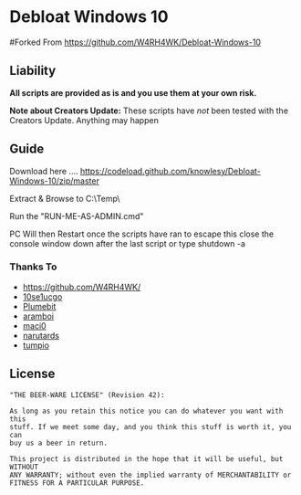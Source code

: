 # Debloat Windows 10

#Forked From https://github.com/W4RH4WK/Debloat-Windows-10

## Liability

**All scripts are provided as is and you use them at your own risk.**

**Note about Creators Update:** These scripts have *not* been tested with the
Creators Update. Anything may happen


## Guide
Download here .... https://codeload.github.com/knowlesy/Debloat-Windows-10/zip/master

Extract & Browse to C:\Temp\

Run the "RUN-ME-AS-ADMIN.cmd"

PC Will then Restart once the scripts have ran to escape this close the console window down after the last script or type shutdown -a



### Thanks To
- https://github.com/W4RH4WK/
- [10se1ucgo](https://github.com/10se1ucgo)
- [Plumebit](https://github.com/Plumebit)
- [aramboi](https://github.com/aramboi)
- [maci0](https://github.com/maci0)
- [narutards](https://github.com/narutards)
- [tumpio](https://github.com/tumpio)

## License

    "THE BEER-WARE LICENSE" (Revision 42):

    As long as you retain this notice you can do whatever you want with this
    stuff. If we meet some day, and you think this stuff is worth it, you can
    buy us a beer in return.

    This project is distributed in the hope that it will be useful, but WITHOUT
    ANY WARRANTY; without even the implied warranty of MERCHANTABILITY or
    FITNESS FOR A PARTICULAR PURPOSE.
